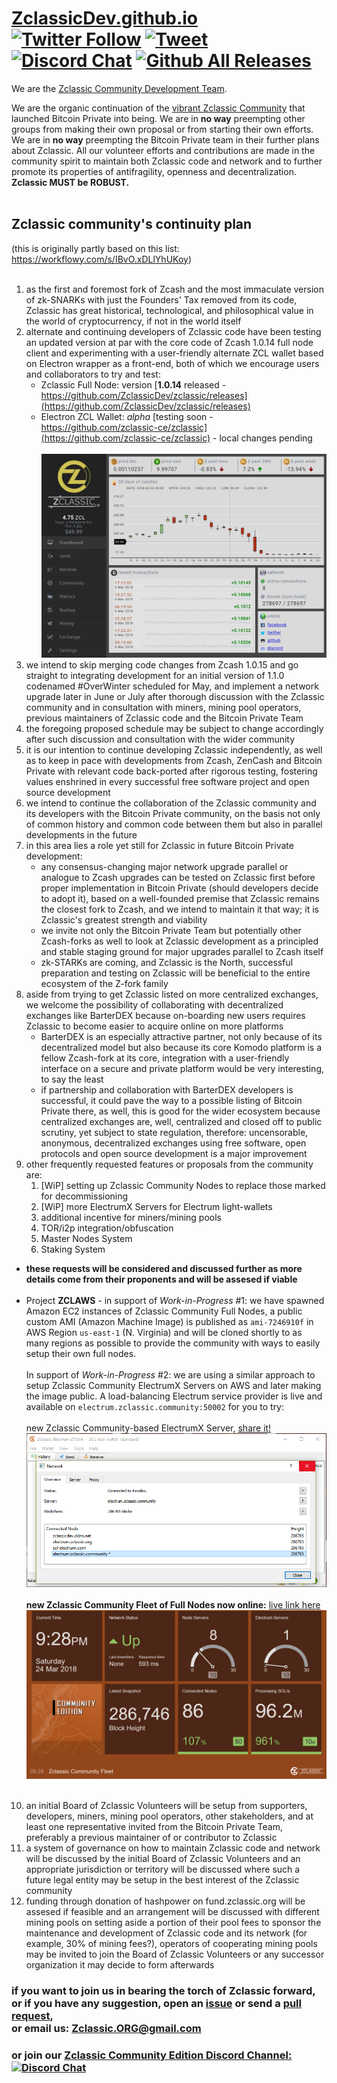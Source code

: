 # [ZclassicDev.github.io](https://ZclassicDev.github.io) [![Twitter Follow](https://img.shields.io/twitter/follow/ZclassicDev.svg?style=social)](https://twitter.com/ZclassicDev) [![Tweet](https://img.shields.io/twitter/url/https/github.com/ZclassicDev/ZclassicDev.github.io/README.md.svg?style=social)](https://twitter.com/intent/tweet?text=Check%20out%20Zclassic%20community's%20continuity%20plan%20-%20open%20to%20your%20feedback%20/%20suggestions:%20%F0%9F%A4%97%20%9C%A8%20https://github.com/ZclassicDev/ZclassicDev.github.io/README.md) [![Discord Chat](https://img.shields.io/discord/308323056592486420.svg)](https://discord.gg/45NNrMJ) [![Github All Releases](https://img.shields.io/github/downloads/atom/atom/total.svg?style=flat)](https://github.com/ZclassicDev/zclassic/releases)
We are the [Zclassic Community Development Team](https://github.com/ZclassicDev).

We are the organic continuation of the [vibrant Zclassic Community](https://twitter.com/ZclassicDev) that launched Bitcoin Private into being.  We are in **no way** preempting other groups from making their own proposal or from starting their own efforts.  We are in **no way** preempting the Bitcoin Private team in their further plans about Zclassic.  All our volunteer efforts and contributions are made in the community spirit to maintain both Zclassic code and network and to further promote its properties of antifragility, openness and decentralization. **Zclassic  MUST be ROBUST.**<br/><br/>

## Zclassic community's continuity plan
(this is originally partly based on this list: https://workflowy.com/s/IBvO.xDLlYhUKoy)<br/><br/>
01. as the first and foremost fork of Zcash and the most immaculate version of zk-SNARKs with just the Founders' Tax removed from its code, Zclassic has great historical, technological, and philosophical value in the world of cryptocurrency, if not in the world itself
02. alternate and continuing developers of Zclassic code have been testing an updated version at par with the core code of Zcash 1.0.14 full node client and experimenting with a user-friendly alternate ZCL wallet based on Electron wrapper as a front-end, both of which we encourage users and collaborators to try and test:
    - Zclassic Full Node: version [**1.0.14** released - https://github.com/ZclassicDev/zclassic/releases](https://github.com/ZclassicDev/zclassic/releases)
    - Electron ZCL Wallet: *alpha* [testing soon - https://github.com/zclassic-ce/zclassic](https://github.com/zclassic-ce/zclassic) - local changes pending<br/><br/> [![just a screenshot, watch this space!](https://github.com/ZclassicDev/ZclassicDev.github.io/raw/master/zclassic-ce.jpg "ZclassicCE, a new Electron ZCL Wallet (Zclassic Community Edition), alternative Full-Node GUI client")](https://github.com/zclassic-ce/zclassic)
03. we intend to skip merging code changes from Zcash 1.0.15 and go straight to integrating development for an initial version of 1.1.0 codenamed #OverWinter scheduled for May, and implement a network upgrade later in June or July after thorough discussion with the Zclassic community and in consultation with miners, mining pool operators, previous maintainers of Zclassic code and the Bitcoin Private Team
04. the foregoing proposed schedule may be subject to change accordingly after such discussion and consultation with the wider community
05. it is our intention to continue developing Zclassic independently, as well as to keep in pace with developments from Zcash, ZenCash and Bitcoin Private with relevant code back-ported after rigorous testing, fostering values enshrined in every successful free software project and open source development
06. we intend to continue the collaboration of the Zclassic community and its developers with the Bitcoin Private community, on the basis not only of common history and common code between them but also in parallel developments in the future
07. in this area lies a role yet still for Zclassic in future Bitcoin Private development:
    - any consensus-changing major network upgrade parallel or analogue to Zcash upgrades can be tested on Zclassic first before proper implementation in Bitcoin Private (should developers decide to adopt it), based on a well-founded premise that Zclassic remains the closest fork to Zcash, and we intend to maintain it that way; it is Zclassic's greatest strength and viability
    - we invite not only the Bitcoin Private Team but potentially other Zcash-forks as well to look at Zclassic development as a principled and stable staging ground for major upgrades parallel to Zcash itself
    - zk-STARKs are coming, and Zclassic is the North, successful preparation and testing on Zclassic will be beneficial to the entire ecosystem of the Z-fork family <br/>
08. aside from trying to get Zclassic listed on more centralized exchanges, we welcome the possibility of collaborating with decentralized exchanges like BarterDEX because on-boarding new users requires Zclassic to  become easier to acquire online on more platforms
    - BarterDEX is an especially attractive partner, not only because of its decentralized model but also because its core Komodo platform is a fellow Zcash-fork at its core, integration with a user-friendly interface on a secure and private platform would be very interesting, to say the least
    - if partnership and collaboration with BarterDEX developers is successful, it could pave the way to a possible listing of Bitcoin Private there, as well, this is good for the wider ecosystem because centralized exchanges are, well, centralized and closed off to public scrutiny, yet subject to state regulation, therefore: uncensorable, anonymous, decentralized exchanges using free software, open protocols and open source development is a major improvement <br/>
09. other frequently requested features or proposals from the community are:
    1. [WiP] setting up Zclassic Community Nodes to replace those marked for decommissioning 
    2. [WiP] more ElectrumX Servers for Electrum light-wallets 
    3. additional incentive for miners/mining pools
    4. TOR/i2p integration/obfuscation
    5. Master Nodes System
    6. Staking System<br/>
- **these requests will be considered and discussed further as more details come from their proponents and will be assesed if viable**<br/><br/>
- Project **ZCLAWS** - in support of *Work-in-Progress* #1: we have spawned Amazon EC2 instances of Zclassic Community Full Nodes, a public custom AMI (Amazon Machine Image) is published as `ami-7246910f` in AWS Region `us-east-1` (N. Virginia) and will be cloned shortly to as many regions as possible to provide the community with ways to easily setup their own full nodes.<br/><br/> In support of *Work-in-Progress* #2: we are using a similar approach to setup Zclassic Community ElectrumX Servers on AWS and later making the image public.  A load-balancing Electrum service provider is live and available on `electrum.zclassic.community:50002` for you to try: <br/><br/> new Zclassic Community-based ElectrumX Server, [share it! ![electrum.zclassic.community on port 50002](https://github.com/ZclassicDev/ZclassicDev.github.io/raw/master/electrum.png "new Zclassic Community Fleet of Full Nodes now online via AWS")](https://twitter.com/ZclassicDev/status/977727394449539072) <br/> <br/>**new Zclassic Community Fleet of Full Nodes now online:** [live link here ![the road so far!](https://github.com/ZclassicDev/ZclassicDev.github.io/raw/master/zclaws.png "new Zclassic Community Fleet of Full Nodes now online via AWS")](https://share.geckoboard.com/dashboards/VLSIPPHPUNOYUAJW)<br/><br/>
10. an initial Board of Zclassic Volunteers will be setup from supporters, developers, miners, mining pool operators, other stakeholders, and at least one representative invited from the Bitcoin Private Team, preferably a previous maintainer of or contributor to Zclassic
11. a system of governance on how to maintain Zclassic code and network will be discussed by the initial Board of Zclassic Volunteers and an appropriate jurisdiction or territory will be discussed where such a future legal entity may be setup in the best interest of the Zclassic community
12. funding through donation of hashpower on fund.zclassic.org will be assesed if feasible and an arrangement will be discussed with different mining pools on setting aside a portion of their pool fees to sponsor the maintenance and development of Zclassic code and its network (for example, 30% of mining fees?), operators of cooperating mining pools may be invited to join the Board of Zclassic Volunteers or any successor organization it may decide to form afterwards
### if you want to join us in bearing the torch of Zclassic forward,<br/> or if you have any suggestion, open an [issue](https://github.com/ZclassicDev/ZclassicDev.github.io/issues) or send a [pull request](https://github.com/ZclassicDev/ZclassicDev.github.io/pulls),<br/> or email us: Zclassic.ORG@gmail.com
### or join our [Zclassic Community Edition Discord Channel: ![Discord Chat](https://img.shields.io/discord/308323056592486420.svg)](https://discord.gg/45NNrMJ)